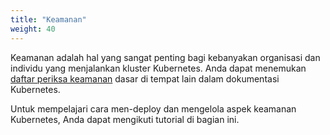 ```yaml
---
title: "Keamanan"
weight: 40
---
```


Keamanan adalah hal yang sangat penting bagi kebanyakan organisasi dan individu yang menjalankan kluster Kubernetes. Anda dapat menemukan [daftar periksa keamanan](/docs/concepts/security/security-checklist/) dasar di tempat lain dalam dokumentasi Kubernetes.

Untuk mempelajari cara men-deploy dan mengelola aspek keamanan Kubernetes, Anda dapat mengikuti tutorial di bagian ini.
